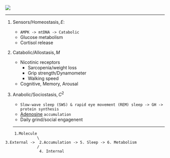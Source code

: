![](https://www.nobelprize.org/uploads/2018/06/press-figure2a.jpg)

   ---
   
1. $\text{Sensors/Homeostasis},E$:
   - `AMPK -> mtDNA -> Catabolic`
   - Glucose metabolism
   - Cortisol release
     
3. $\text{Catabolic/Allostasis},M$
   - Nicotinic receptors 
      - Sarcopenia/weight loss
      - Grip strength/Dynamometer
      - Walking speed
   - Cognitive, Memory, Arousal
     
4. $\text{Anabolic/Sociostasis},C^2$
   - `Slow-wave sleep (SWS) & rapid eye movement (REM) sleep -> GH -> protein synthesis`
   - [Adenosine](https://www.nobelprize.org/prizes/medicine/2017/press-release/) `accumulation`
   - Daily grind/social engagenent

   ---
   
```
    1.Molecule 
              \
3.External ->  2.Accumulation -> 5. Sleep -> 6. Metabolism
              /
               4. Internal

```
